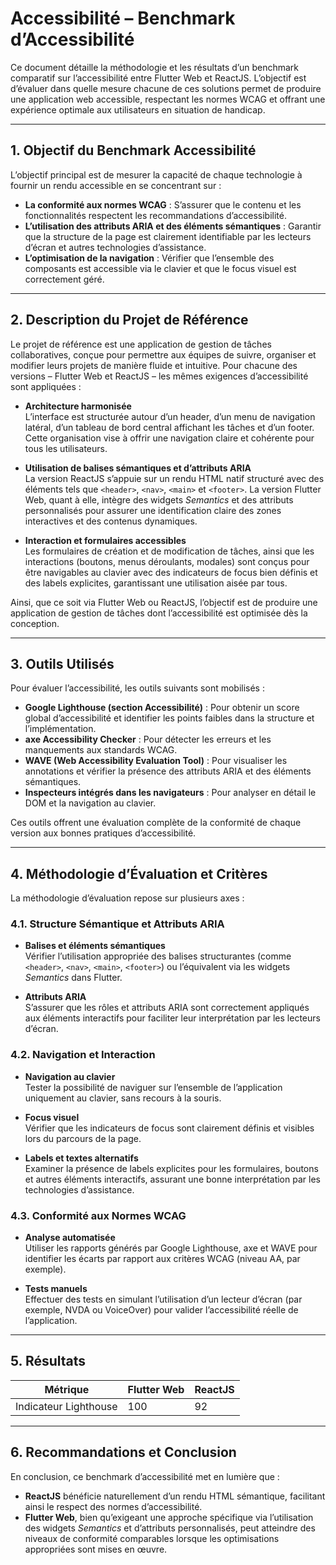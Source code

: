 # Accessibilité – Benchmark d’Accessibilité

Ce document détaille la méthodologie et les résultats d’un benchmark comparatif sur l’accessibilité entre Flutter Web et
ReactJS. L’objectif est d’évaluer dans quelle mesure chacune de ces solutions permet de produire une application web
accessible, respectant les normes WCAG et offrant une expérience optimale aux utilisateurs en situation de handicap.

---

## 1. Objectif du Benchmark Accessibilité

L’objectif principal est de mesurer la capacité de chaque technologie à fournir un rendu accessible en se concentrant
sur :

- **La conformité aux normes WCAG** : S’assurer que le contenu et les fonctionnalités respectent les recommandations
  d’accessibilité.
- **L’utilisation des attributs ARIA et des éléments sémantiques** : Garantir que la structure de la page est clairement
  identifiable par les lecteurs d’écran et autres technologies d’assistance.
- **L’optimisation de la navigation** : Vérifier que l’ensemble des composants est accessible via le clavier et que le
  focus visuel est correctement géré.

---

## 2. Description du Projet de Référence

Le projet de référence est une application de gestion de tâches collaboratives, conçue pour permettre aux équipes de
suivre, organiser et modifier leurs projets de manière fluide et intuitive. Pour chacune des versions – Flutter Web et
ReactJS – les mêmes exigences d’accessibilité sont appliquées :

- **Architecture harmonisée**  
  L’interface est structurée autour d’un header, d’un menu de navigation latéral, d’un tableau de bord central affichant
  les tâches et d’un footer. Cette organisation vise à offrir une navigation claire et cohérente pour tous les
  utilisateurs.

- **Utilisation de balises sémantiques et d’attributs ARIA**  
  La version ReactJS s’appuie sur un rendu HTML natif structuré avec des éléments tels que `<header>`, `<nav>`, `<main>`
  et `<footer>`. La version Flutter Web, quant à elle, intègre des widgets *Semantics* et des attributs personnalisés
  pour assurer une identification claire des zones interactives et des contenus dynamiques.

- **Interaction et formulaires accessibles**  
  Les formulaires de création et de modification de tâches, ainsi que les interactions (boutons, menus déroulants,
  modales) sont conçus pour être navigables au clavier avec des indicateurs de focus bien définis et des labels
  explicites, garantissant une utilisation aisée par tous.

Ainsi, que ce soit via Flutter Web ou ReactJS, l’objectif est de produire une application de gestion de tâches dont
l’accessibilité est optimisée dès la conception.

---

## 3. Outils Utilisés

Pour évaluer l’accessibilité, les outils suivants sont mobilisés :

- **Google Lighthouse (section Accessibilité)** : Pour obtenir un score global d’accessibilité et identifier les points
  faibles dans la structure et l’implémentation.
- **axe Accessibility Checker** : Pour détecter les erreurs et les manquements aux standards WCAG.
- **WAVE (Web Accessibility Evaluation Tool)** : Pour visualiser les annotations et vérifier la présence des attributs
  ARIA et des éléments sémantiques.
- **Inspecteurs intégrés dans les navigateurs** : Pour analyser en détail le DOM et la navigation au clavier.

Ces outils offrent une évaluation complète de la conformité de chaque version aux bonnes pratiques d’accessibilité.

---

## 4. Méthodologie d’Évaluation et Critères

La méthodologie d’évaluation repose sur plusieurs axes :

### 4.1. Structure Sémantique et Attributs ARIA

- **Balises et éléments sémantiques**  
  Vérifier l’utilisation appropriée des balises structurantes (comme `<header>`, `<nav>`, `<main>`, `<footer>`) ou
  l’équivalent via les widgets *Semantics* dans Flutter.

- **Attributs ARIA**  
  S’assurer que les rôles et attributs ARIA sont correctement appliqués aux éléments interactifs pour faciliter leur
  interprétation par les lecteurs d’écran.

### 4.2. Navigation et Interaction

- **Navigation au clavier**  
  Tester la possibilité de naviguer sur l’ensemble de l’application uniquement au clavier, sans recours à la souris.

- **Focus visuel**  
  Vérifier que les indicateurs de focus sont clairement définis et visibles lors du parcours de la page.

- **Labels et textes alternatifs**  
  Examiner la présence de labels explicites pour les formulaires, boutons et autres éléments interactifs, assurant une
  bonne interprétation par les technologies d’assistance.

### 4.3. Conformité aux Normes WCAG

- **Analyse automatisée**  
  Utiliser les rapports générés par Google Lighthouse, axe et WAVE pour identifier les écarts par rapport aux critères
  WCAG (niveau AA, par exemple).

- **Tests manuels**  
  Effectuer des tests en simulant l’utilisation d’un lecteur d’écran (par exemple, NVDA ou VoiceOver) pour valider
  l’accessibilité réelle de l’application.

---

## 5. Résultats

| Métrique              | Flutter Web | ReactJS |
|-----------------------|-------------|---------|
| Indicateur Lighthouse | 100         | 92      |

---

## 6. Recommandations et Conclusion

En conclusion, ce benchmark d’accessibilité met en lumière que :

- **ReactJS** bénéficie naturellement d’un rendu HTML sémantique, facilitant ainsi le respect des normes
  d’accessibilité.
- **Flutter Web**, bien qu’exigeant une approche spécifique via l’utilisation des widgets *Semantics* et d’attributs
  personnalisés, peut atteindre des niveaux de conformité comparables lorsque les optimisations appropriées sont mises
  en œuvre.
